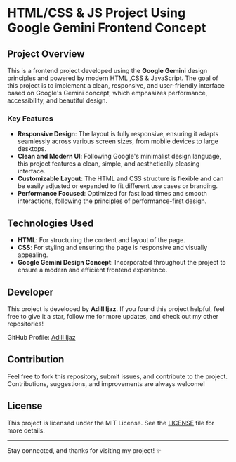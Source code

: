 # HTML/CSS & JS Project Using Google Gemini Frontend Concept

## Project Overview
This is a frontend project developed using the **Google Gemini** design principles and powered by modern HTML ,CSS & JavaScript. The goal of this project is to implement a clean, responsive, and user-friendly interface based on Google's Gemini concept, which emphasizes performance, accessibility, and beautiful design.

### Key Features
- **Responsive Design**: The layout is fully responsive, ensuring it adapts seamlessly across various screen sizes, from mobile devices to large desktops.
- **Clean and Modern UI**: Following Google's minimalist design language, this project features a clean, simple, and aesthetically pleasing interface.
- **Customizable Layout**: The HTML and CSS structure is flexible and can be easily adjusted or expanded to fit different use cases or branding.
- **Performance Focused**: Optimized for fast load times and smooth interactions, following the principles of performance-first design.

## Technologies Used
- **HTML**: For structuring the content and layout of the page.
- **CSS**: For styling and ensuring the page is responsive and visually appealing.
- **Google Gemini Design Concept**: Incorporated throughout the project to ensure a modern and efficient frontend experience.

## Developer
This project is developed by **Adill Ijaz**. If you found this project helpful, feel free to give it a star, follow me for more updates, and check out my other repositories!

GitHub Profile: [Adill Ijaz](https://github.com/Adil-Ijaz7)


## Contribution
Feel free to fork this repository, submit issues, and contribute to the project. Contributions, suggestions, and improvements are always welcome!

## License
This project is licensed under the MIT License. See the [LICENSE](LICENSE) file for more details.

---

Stay connected, and thanks for visiting my project! ✨
